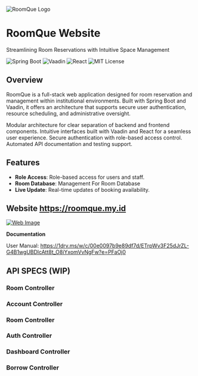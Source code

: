 

![RoomQue Logo](https://roomque.my.id/frontend/RoomQue.png)
# RoomQue Website
Streamlining Room Reservations with Intuitive Space Management

![Spring Boot](https://img.shields.io/badge/Spring%20Boot-3.x-green?logo=spring) ![Vaadin](https://img.shields.io/badge/Vaadin-24-blue?logo=vaadin) ![React](https://img.shields.io/badge/React-18-blue?logo=react) ![MIT License](https://img.shields.io/badge/License-MIT-green?logo=opensource)


## Overview
RoomQue is a full-stack web application designed for  room reservation and management within institutional environments. Built with Spring Boot and Vaadin, it offers an architecture that supports secure user authentication, resource scheduling, and administrative oversight.

Modular architecture for clear separation of backend and frontend components.
Intuitive interfaces built with Vaadin and React for a seamless user experience.
Secure authentication with role-based access control.
Automated API documentation and testing support.


## Features

- **Role Access**: Role-based access for users and staff.
- **Room Database**: Management For Room Database
- **Live Update**: Real-time updates of booking availability.

## Website https://roomque.my.id
[![Web Image ](https://i.postimg.cc/t4JHKwHn/screencapture-roomque-my-id-2025-06-14-06-08-17.png)](https://i.postimg.cc/t4JHKwHn/screencapture-roomque-my-id-2025-06-14-06-08-17.png)

**Documentation**

User Manual: https://1drv.ms/w/c/00e0097b9e89df7d/ETrpWv3F25dJrZL-G4B1wgUBDlcAtt8t_O8iYxomVvNgFw?e=PFaOj0


## API SPECS (WIP)
### Room Controller
### Account Controller
### Room Controller
### Auth Controller
### Dashboard Controller
### Borrow Controller
